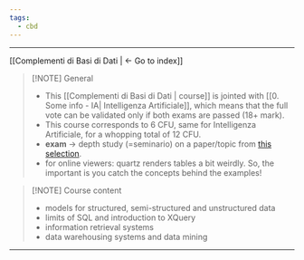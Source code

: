 ```yaml
---
tags:
  - cbd
---
```

---
[[Complementi di Basi di Dati | <- Go to index]]

> [!NOTE] General
>  - This [[Complementi di Basi di Dati | course]] is jointed with [[0. Some info - IA| Intelligenza Artificiale]], which means that the full vote can be validated only if both exams are passed (18+ mark).
>  - This course corresponds to 6 CFU, same for Intelligenza Artificiale, for a whopping total of 12 CFU.
>  - **exam** -> depth study (=seminario) on a paper/topic from [this selection](https://drive.google.com/drive/folders/1Zf1wYyOAmUMPxlzjgC4gg1FrzQ803Aku).
>   - for online viewers: quartz renders tables a bit weirdly. So, the important is you catch the concepts behind the examples!

> [!NOTE] Course content
>  - models for structured, semi-structured and unstructured data
>  - limits of SQL and introduction to XQuery
>  - information retrieval systems
>  - data warehousing systems and data mining
****************************

